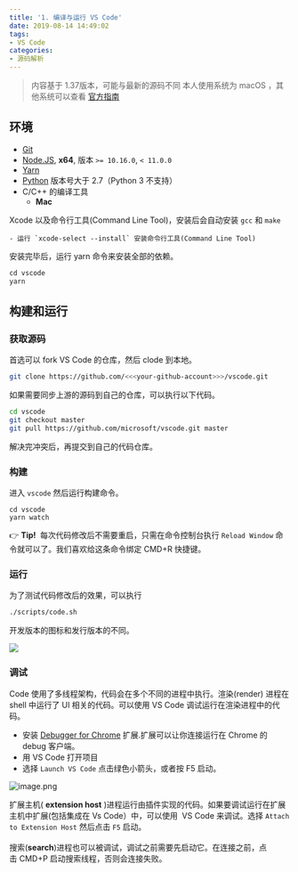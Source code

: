 ```yaml
---
title: '1. 编译与运行 VS Code'
date: 2019-08-14 14:49:02
tags:
- VS Code
categories:
- 源码解析
---
```



> 内容基于 1.37版本，可能与最新的源码不同
> 本人使用系统为 macOS ，其他系统可以查看 [官方指南](https://github.com/microsoft/vscode/wiki/How-to-Contribute) 

## 环境 [](https://github.com/microsoft/vscode/wiki/How-to-Contribute)

- [Git](https://git-scm.com/)
- [Node.JS](https://nodejs.org/en/), **x64**, 版本 `>= 10.16.0`, `< 11.0.0`
- [Yarn](https://yarnpkg.com/en/)
- [Python](https://www.python.org/downloads/release/python-2715/) 版本号大于 2.7（Python 3 不支持）
- C/C++ 的编译工具
  - **Mac**

Xcode 以及命令行工具(Command Line Tool)，安装后会自动安装 `gcc` 和 `make`

    - 运行 `xcode-select --install` 安装命令行工具(Command Line Tool)

安装完毕后，运行 yarn 命令来安装全部的依赖。

```javascript
cd vscode
yarn
```
<!-- more -->

## 构建和运行
### 获取源码
首选可以 fork VS Code 的仓库，然后 clode 到本地。

```bash
git clone https://github.com/<<<your-github-account>>>/vscode.git
```

如果需要同步上游的源码到自己的仓库，可以执行以下代码。

```bash
cd vscode
git checkout master
git pull https://github.com/microsoft/vscode.git master
```

解决完冲突后，再提交到自己的代码仓库。

### 构建
进入 `vscode` 然后运行构建命令。

```
cd vscode
yarn watch
```

👉 **Tip!**  每次代码修改后不需要重启，只需在命令控制台执行 `Reload Window` 命令就可以了。我们喜欢给这条命令绑定 CMD+R 快捷键。

### [](https://github.com/microsoft/vscode/wiki/How-to-Contribute#run)运行
为了测试代码修改后的效果，可以执行

```bash
./scripts/code.sh
```

开发版本的图标和发行版本的不同。

[![](https://cdn.nlark.com/yuque/0/2019/png/113971/1564629543988-0a5978b5-a857-4b0c-bf73-a848487c64b8.png#align=left&display=inline&height=106&originHeight=106&originWidth=277&size=0&status=done&width=277)](https://i.imgur.com/D2CeX0y.png)

### [](https://github.com/microsoft/vscode/wiki/How-to-Contribute#debugging)调试

Code 使用了多线程架构，代码会在多个不同的进程中执行。渲染(render) 进程在 shell 中运行了 UI 相关的代码。可以使用 VS Code 调试运行在渲染进程中的代码。

- 安装 [Debugger for Chrome](https://marketplace.visualstudio.com/items/msjsdiag.debugger-for-chrome) 扩展.扩展可以让你连接运行在 Chrome 的 debug 客户端。
- 用 VS Code 打开项目
- 选择 `Launch VS Code` 点击绿色小箭头，或者按 F5 启动。

![image.png](https://cdn.nlark.com/yuque/0/2019/png/113971/1564717944175-c1f8d127-c177-4394-ab5a-e0a07c5c1030.png#align=left&display=inline&height=160&name=image.png&originHeight=320&originWidth=700&size=20830&status=done&width=350)

扩展主机( **extension host** )进程运行由插件实现的代码。如果要调试运行在扩展主机中扩展(包括集成在 Vs Code）中，可以使用  VS Code 来调试。选择 `Attach to Extension Host` 然后点击 `F5` 启动。<br /> <br />搜索(**search**)进程也可以被调试，调试之前需要先启动它。在连接之前，点击 CMD+P 启动搜索线程，否则会连接失败。
